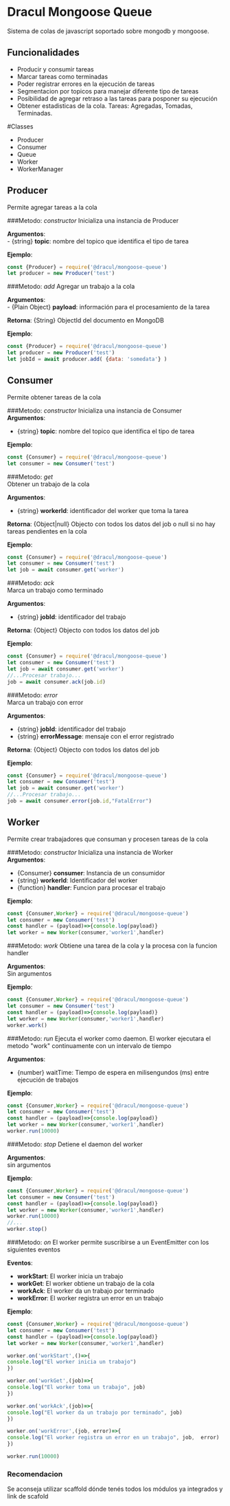 # Dracul Mongoose Queue

Sistema de colas de javascript soportado sobre mongodb y mongoose.

## Funcionalidades
- Producir y consumir tareas
- Marcar tareas como terminadas
- Poder registrar errores en la ejecución de tareas  
- Segmentacion por topicos para manejar diferente tipo de tareas 
- Posibilidad de agregar retraso a las tareas para posponer su ejecución
- Obtener estadisticas de la cola. Tareas: Agregadas, Tomadas, Terminadas.

#Classes

- Producer
- Consumer
- Queue
- Worker
- WorkerManager

## Producer
Permite agregar tareas a la cola

###Metodo: _constructor_
Inicializa una instancia de Producer  

**Argumentos**:  
    - {string} **topic**: nombre del topico que identifica el tipo de tarea
    
**Ejemplo**: 
```js
const {Producer} = require('@dracul/mongoose-queue')
let producer = new Producer('test')
```
    
###Metodo: _add_
Agregar un trabajo a la cola

**Argumentos**:  
    - {Plain Object} **payload**: información para el procesamiento de la tarea   

**Retorna**: {String} ObjectId del documento en MongoDB

**Ejemplo**: 

```js
const {Producer} = require('@dracul/mongoose-queue')
let producer = new Producer('test')
let jobId = await producer.add( {data: 'somedata'} )
```


## Consumer
Permite obtener tareas de la cola

###Metodo: _constructor_
Inicializa una instancia de Consumer  
**Argumentos**:  
- {string} **topic**: nombre del topico que identifica el tipo de tarea
    
**Ejemplo**: 
```js
const {Consumer} = require('@dracul/mongoose-queue')
let consumer = new Consumer('test')
```

###Metodo: _get_  
Obtener un trabajo de la cola

**Argumentos**:  
- {string} **workerId**: identificador del worker que toma la tarea 

**Retorna**: {Object|null} Objecto con todos los datos del job o null si no hay tareas pendientes en la cola

**Ejemplo**: 

```js
const {Consumer} = require('@dracul/mongoose-queue')
let consumer = new Consumer('test')
let job = await consumer.get('worker')
```

###Metodo: _ack_  
Marca un trabajo como terminado

**Argumentos**:  
- {string} **jobId**: identificador del trabajo

**Retorna**: {Object} Objecto con todos los datos del job

**Ejemplo**: 

```js
const {Consumer} = require('@dracul/mongoose-queue')
let consumer = new Consumer('test')
let job = await consumer.get('worker')
//...Procesar trabajo...
job = await consumer.ack(job.id)
```

###Metodo: _error_  
Marca un trabajo con error

**Argumentos**:  
- {string} **jobId**: identificador del trabajo
- {string} **errorMessage**: mensaje con el error registrado

**Retorna**: {Object} Objecto con todos los datos del job

**Ejemplo**: 

```js
const {Consumer} = require('@dracul/mongoose-queue')
let consumer = new Consumer('test')
let job = await consumer.get('worker')
//...Procesar trabajo...
job = await consumer.error(job.id,"FatalError")
```

## Worker
Permite crear trabajadores que consuman y procesen tareas de la cola

###Metodo: _constructor_
Inicializa una instancia de Worker  
**Argumentos**:  
- {Consumer} **consumer**: Instancia de un consumidor
- {string} **workerId**: Identificador del worker
- {function} **handler**: Funcion para procesar el trabajo
    
**Ejemplo**: 
```js
const {Consumer,Worker} = require('@dracul/mongoose-queue')
let consumer = new Consumer('test')
const handler = (payload)=>{console.log(payload)}
let worker = new Worker(consumer,'worker1',handler)
```

###Metodo: _work_
Obtiene una tarea de la cola y la procesa con la funcion handler

**Argumentos**:  
Sin argumentos
    
**Ejemplo**: 
```js
const {Consumer,Worker} = require('@dracul/mongoose-queue')
let consumer = new Consumer('test')
const handler = (payload)=>{console.log(payload)}
let worker = new Worker(consumer,'worker1',handler)
worker.work()
```


###Metodo: _run_
Ejecuta el worker como daemon. El worker ejecutara el metodo "work" continuamente con un intervalo de tiempo

**Argumentos**:  
- {number} waitTime: Tiempo de espera en milisengundos (ms) entre ejecución de trabajos
    
**Ejemplo**: 
```js
const {Consumer,Worker} = require('@dracul/mongoose-queue')
let consumer = new Consumer('test')
const handler = (payload)=>{console.log(payload)}
let worker = new Worker(consumer,'worker1',handler)
worker.run(10000)
```


###Metodo: _stop_
Detiene el daemon del worker

**Argumentos**:  
sin argumentos
   
**Ejemplo**: 
```js
const {Consumer,Worker} = require('@dracul/mongoose-queue')
let consumer = new Consumer('test')
const handler = (payload)=>{console.log(payload)}
let worker = new Worker(consumer,'worker1',handler)
worker.run(10000)
//...
worker.stop()
```


###Metodo: _on_
El worker permite suscribirse a un EventEmitter con los siguientes eventos


**Eventos**:  
- **workStart**: El worker inicia un trabajo
- **workGet**: El worker obtiene un trabajo de la cola
- **workAck**: El worker da un trabajo por terminado
- **workError**: El worker registra un error en un trabajo
    
**Ejemplo**: 
```js
const {Consumer,Worker} = require('@dracul/mongoose-queue')
let consumer = new Consumer('test')
const handler = (payload)=>{console.log(payload)}
let worker = new Worker(consumer,'worker1',handler)

worker.on('workStart',()=>{
console.log("El worker inicia un trabajo")
})

worker.on('workGet',(job)=>{
console.log("El worker toma un trabajo", job)
})

worker.on('workAck',(job)=>{
console.log("El worker da un trabajo por terminado", job)
})

worker.on('workError',(job, error)=>{
console.log("El worker registra un error en un trabajo", job,  error)
})

worker.run(10000)
```

### Recomendacion
Se aconseja utilizar scaffold dónde tenés todos los módulos ya integrados y link de scafold



